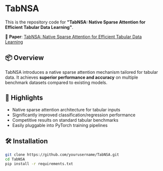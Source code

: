 # TabNSA

This is the repository code for **"TabNSA: Native Sparse Attention for Efficient Tabular Data Learning"**.

📄 **Paper**: [TabNSA: Native Sparse Attention for Efficient Tabular Data Learning](https://scholar.google.com/citations?view_op=view_citation&hl=en&user=aVxMP1sAAAAJ&citation_for_view=aVxMP1sAAAAJ:3fE2CSJIrl8C)

## 📦 Overview

TabNSA introduces a native sparse attention mechanism tailored for tabular data. It achieves **superior performance and accuracy** on multiple benchmark datasets compared to existing models.

## 🚀 Highlights

- Native sparse attention architecture for tabular inputs  
- Significantly improved classification/regression performance  
- Competitive results on standard tabular benchmarks  
- Easily pluggable into PyTorch training pipelines  

## 🛠️ Installation

```bash
git clone https://github.com/yourusername/TabNSA.git
cd TabNSA
pip install -r requirements.txt
